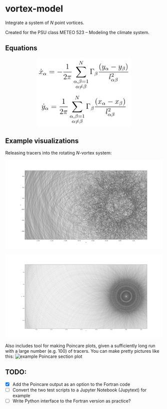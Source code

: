 # vortex-model

Integrate a system of *N* point vortices.

Created for the PSU class METEO 523 – Modeling the climate system.

## Equations

<div align="center">
<img src="./examples/img/N-vortex_evolution_equations.png"
    alt="N-vortex system of equations in 2 dimensions."
    width=300>
</div>

## Example visualizations

Releasing tracers into the rotating *N*-vortex system:
<!-- <div align="center"><img src="examples/tracer_art_1.jpg" width=300 alt="Tracer art example 1"></div> -->
![tracer art example 1](./examples/img/tracer_art_1.jpg)
<!-- <div align="center"><img src="examples/tracer_art_2.jpg" width=300 alt="Tracer art example 2"></div> -->
![tracer art example 2](./examples/img/tracer_art_2.png)

Also includes tool for making Poincare plots, given a sufficiently long run with a large number (e.g. 100) of tracers. You can make pretty pictures like this:
![example Poincare section plot](./examples/img/ps_theta60deg.png)

## TODO:

* [x] Add the Poincare output as an option to the Fortran code
* [ ] Convert the two test scripts to a Jupyter Notebook (Jupytext) for example
* [ ] Write Python interface to the Fortran version as practice?
